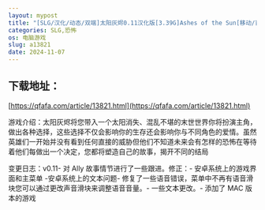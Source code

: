 ```yaml
---
layout: mypost
title: "[SLG/汉化/动态/双端]太阳灰烬0.11汉化版[3.39G]Ashes of the Sun[移动/百度]"
categories: SLG,恐怖
os: 电脑游戏
slug: a13821
date: 2024-11-07
---
```


## 下载地址：

[https://qfafa.com/article/13821.html](https://qfafa.com/article/13821.html)

游戏介绍：太阳灰烬将您带入一个太阳消失、混乱不堪的末世世界你将扮演主角，做出各种选择，这些选择不仅会影响你的生存还会影响你与不同角色的爱情。虽然英雄们一开始并没有看到任何直接的威胁但他们不知道未来会有怎样的恐怖在等待着他们每做出一个决定，您都将塑造自己的故事，揭开不同的结局

变更日志：v0.11- 对 Ally 故事情节进行了一些跟进。修正：- 安卓系统上的游戏界面和主菜单 -安卓系统上的文本问题- 修复了一些语音错误，菜单中不再有语音滑块您可以通过更改声音滑块来调整语音音量。- 一些文本更改。- 添加了 MAC 版本的游戏